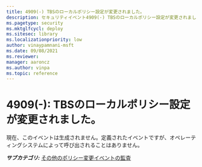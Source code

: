 ```yaml
---
title: 4909(-) TBSのローカルポリシー設定が変更されました。
description: セキュリティイベント4909(-) TBSのローカルポリシー設定が変更されましたについて説明します。
ms.pagetype: security
ms.mktglfcycl: deploy
ms.sitesec: library
ms.localizationpriority: low
author: vinaypamnani-msft
ms.date: 09/08/2021
ms.reviewer: 
manager: aaroncz
ms.author: vinpa
ms.topic: reference
---
```


# 4909(-): TBSのローカルポリシー設定が変更されました。

現在、このイベントは生成されません。定義されたイベントですが、オペレーティングシステムによって呼び出されることはありません。

***サブカテゴリ:***&nbsp;[その他のポリシー変更イベントの監査](audit-other-policy-change-events.md)

